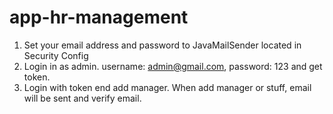 # app-hr-management
1. Set your email address and password to JavaMailSender located in Security Config
2. Login in as admin. username: admin@gmail.com, password: 123 and get token.
3. Login with token end add manager. When add manager or stuff, email will be sent and verify email.
